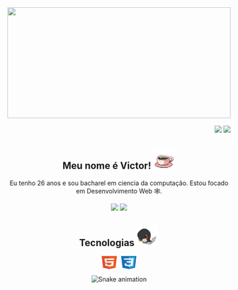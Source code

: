 <div align="right"> 
  <img class="img1" src="https://github.com/Victorhap/Victorhap/blob/main/images/bg5.gif" height="250" width="100%" />

  <a href = "mailto:victorbq18@gmail.com"><img class="img2" src="https://img.shields.io/badge/-Gmail-%23333?style=for-the-badge&logo=gmail&logoColor=white" target="_blank"></a>
  <a href="https://www.linkedin.com/in/victor-hebert-149549189/" target="_blank"><img class="img2" src="https://img.shields.io/badge/-LinkedIn-%230077B5?style=for-the-badge&logo=linkedin&logoColor=white" target="_blank"></a> 
</div>

<h2 align="center">Meu nome é Victor! <img src="https://github.com/Victorhap/Victorhap/blob/main/images/coffe.gif" width="50"></h2>


<p align="center">
  Eu tenho 26 anos e sou bacharel em ciencia da computação. Estou focado em Desenvolvimento Web 🕸️.
</p>

<p align="center">
  <img height="160em" src="https://github-readme-stats.vercel.app/api?username=Victorhap&show_icons=true&theme=tokyonight&include_all_commits=true&count_private=true"/>
  <img height="160em" src="https://github-readme-stats.vercel.app/api/top-langs/?username=Victorhap&layout=compact&langs_count=7&theme=tokyonight"/>
</p>


<h2 align="center"> Tecnologias <img src="https://github.com/Victorhap/Victorhap/blob/main/images/laptop.gif" width="50"> </h2> 

<div style="display: inline_block" align="center">
    <img align="center" alt="HTML" height="30" width="40" src="https://raw.githubusercontent.com/devicons/devicon/master/icons/html5/html5-original.svg">
    <img align="center" alt="CSS" height="30" width="40" src="https://raw.githubusercontent.com/devicons/devicon/master/icons/css3/css3-original.svg">
    <!--<img align="center" alt="Js" height="30" width="40" src="https://raw.githubusercontent.com/devicons/devicon/master/icons/javascript/javascript-plain.svg">
    <img align="center" alt="React" height="30" width="40" src="https://raw.githubusercontent.com/devicons/devicon/master/icons/react/react-original.svg">
    <img align="center" alt="Ts" height="30" width="40" src="https://raw.githubusercontent.com/devicons/devicon/master/icons/typescript/typescript-plain.svg">-->
</div>

<div align="center">
  
   ![Snake animation](https://github.com/Victorhap/Victorhap/blob/output/github-contribution-grid-snake.svg)
  
</div>

